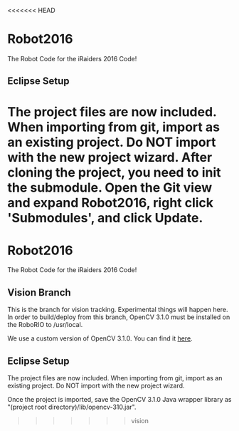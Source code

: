 <<<<<<< HEAD
# Robot2016
The Robot Code for the iRaiders 2016 Code!

## Eclipse Setup
The project files are now included. When importing from git, import as an existing project. Do NOT import with the new project wizard. After cloning the project, you need to init the submodule. Open the Git view and expand Robot2016, right click 'Submodules', and click Update.
=======
# Robot2016
The Robot Code for the iRaiders 2016 Code!

## Vision Branch
This is the branch for vision tracking. Experimental things will happen here. In order to build/deploy from this branch, OpenCV 3.1.0 must be installed on the RoboRIO to /usr/local.

We use a custom version of OpenCV 3.1.0. You can find it [here](https://github.com/mmiillkkaa/opencv).

## Eclipse Setup
The project files are now included. When importing from git, import as an existing project. Do NOT import with the new project wizard.

Once the project is imported, save the OpenCV 3.1.0 Java wrapper library as "(project root directory)/lib/opencv-310.jar".
>>>>>>> vision
